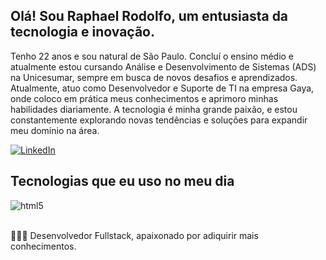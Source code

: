 ## Olá! Sou Raphael Rodolfo, um entusiasta da tecnologia e inovação.
Tenho 22 anos e sou natural de São Paulo. Concluí o ensino médio e atualmente estou cursando Análise e Desenvolvimento de Sistemas (ADS) na Unicesumar, sempre em busca de novos desafios e aprendizados.
Atualmente, atuo como Desenvolvedor e Suporte de TI na empresa Gaya, onde coloco em prática meus conhecimentos e aprimoro minhas habilidades diariamente. A tecnologia é minha grande paixão, e estou constantemente explorando novas tendências e soluções para expandir meu domínio na área.

<a href="https://www.linkedin.com/in/raphael-rodolfo-687463225/" target="_blank">
  <img src="https://img.shields.io/badge/LinkedIn-0077B5?style=for-the-badge&logo=linkedin&logoColor=white" alt="LinkedIn" />
</a>


## Tecnologias que eu uso no meu dia

<div style="display: inline_block">
  <img align="center" alt="html5" src="https://skillicons.dev/icons?i=javascript,typescript,react,nextjs,mysql,postgresql,nodejs,docker,git" />
</div><br/>

👨🏿‍💻 Desenvolvedor Fullstack, apaixonado por adiquirir mais conhecimentos.


  

